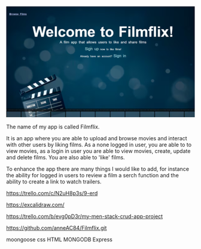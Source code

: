 ![alt text](image.png)

The name of my app is called Filmflix.

It is an app where you are able to upload and browse movies and interact with other users by liking films. As a none logged in user, you are able to to view movies, as a login in user you are able to view movies, create, update and delete films.  You are also able to 'like' films.


To enhance the app there are many things I would like to add, for instance the ability for logged in users to review a film a serch function and the ability to create a link to watch trailers.

https://trello.com/c/N2uH8p3s/9-erd

https://excalidraw.com/

https://trello.com/b/evg0pD3r/my-men-stack-crud-app-project

https://github.com/anneAC84/Filmflix.git

moongoose
css
HTML
MONGODB
Express